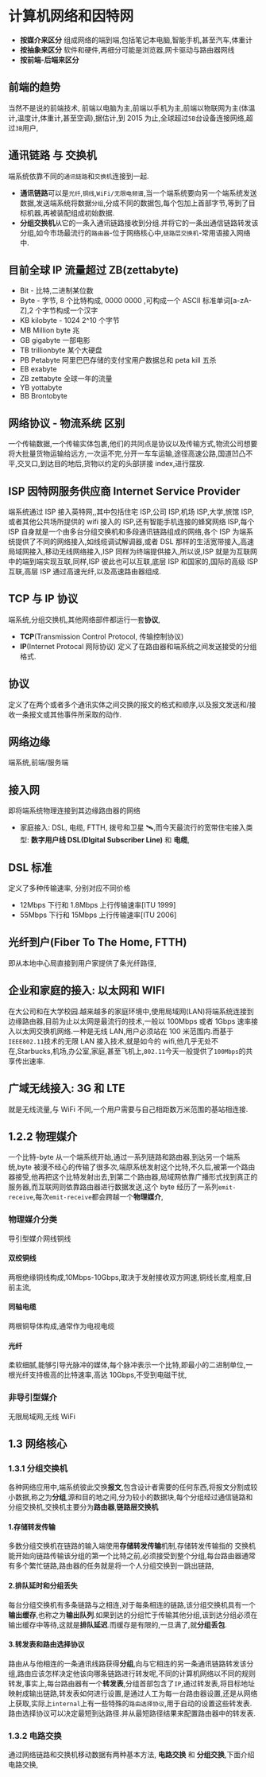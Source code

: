 # 计算机网络和因特网

- **按媒介来区分**
  组成网络的端到端,包括笔记本电脑,智能手机,甚至汽车,体重计
- **按抽象来区分**
  软件和硬件,再细分可能是浏览器,网卡驱动与路由器网线
- **按前端-后端来区分**

## 前端的趋势

当然不是说的前端技术, 前端以电脑为主,前端以手机为主,前端以物联网为主(体温计,温度计,体重计,甚至空调),据估计,到 2015 为止,全球超过`5B`台设备连接网络,超过`3B`用户,

## 通讯链路 与 交换机

端系统依靠不同的`通讯链路`和`交换机`连接到一起.

- **通讯链路**可以是`光纤`,`铜线`,`WiFi/无限电频谱`,当一个端系统要向另一个端系统发送数据,发送端系统将数据`分组`,分成不同的数据包,每个包加上首部字节,等到了目标机器,再被装配组成初始数据.
- **分组交换机**从它的一条入通讯链路接收到分组.并将它的一条出通信链路转发该分组,如今市场最流行的`路由器`-位于网络核心中,`链路层交换机`-常用语接入网络中.

## 目前全球 IP 流量超过 ZB(zettabyte)

- Bit - 比特,二进制某位数
- Byte - 字节, 8 个比特构成, 0000 0000 ,可构成一个 ASCII 标准单词[a-zA-Z],2 个字节构成一个汉字
- KB kilobyte - 1024 2^10 个字节
- MB Million byte 兆
- GB gigabyte 一部电影
- TB trillionbyte 某个大硬盘
- PB Petabyte 阿里巴巴存储的支付宝用户数据总和 peta kill 五杀
- EB exabyte
- ZB zettabyte 全球一年的流量
- YB yottabyte
- BB Brontobyte

## 网络协议 - 物流系统 区别

一个传输数据,一个传输实体包裹,他们的共同点是协议以及传输方式,物流公司想要将大批量货物运输给远方,一次运不完,分开一车车运输,途径高速公路,国道凹凸不平,交叉口,到达目的地后,货物以约定的头部拼接 index,进行摆放.

## ISP 因特网服务供应商 Internet Service Provider

端系统通过 ISP 接入英特网,,其中包括住宅 ISP,公司 ISP,机场 ISP,大学,旅馆 ISP,或者其他公共场所提供的 wifi 接入的 ISP,还有智能手机连接的蜂窝网络 ISP,每个 ISP 自身就是一个由多台分组交换机和多段通讯链路组成的网络,各个 ISP 为端系统提供了不同的网络接入,如线缆调试解调器,或者 DSL 那样的生活宽带接入,高速局域网接入,移动无线网络接入,ISP 同样为终端提供接入,所以说,ISP 就是为互联网中的端到端实现互联,同样,ISP 彼此也可以互联,底层 ISP 和国家的,国际的高级 ISP 互联,高层 ISP 通过高速光纤,以及高速路由器组成.

## TCP 与 IP 协议

端系统,分组交换机,其他网络部件都运行一套**协议**,

- **TCP**(Transmission Control Protocol, 传输控制协议)
- **IP**(Internet Protocal 网际协议) 定义了在路由器和端系统之间发送接受的分组格式.

## 协议

定义了在两个或者多个通讯实体之间交换的报文的格式和顺序,以及报文发送和/接收一条报文或其他事件所采取的动作.

## 网络边缘

端系统,前端/服务端

## 接入网

即将端系统物理连接到其边缘路由器的网络

- 家庭接入: DSL, 电缆, FTTH, 拨号和卫星 🛰,而今天最流行的宽带住宅接入类型: **数字用户线 DSL(DIgital Subscriber Line)** 和 **电缆**,

## DSL 标准

定义了多种传输速率, 分别对应不同价格

- 12Mbps 下行和 1.8Mbps 上行传输速率[ITU 1999]
- 55Mbps 下行和 15Mbps 上行传输速率[ITU 2006]

## 光纤到户(Fiber To The Home, FTTH)

即从本地中心局直接到用户家提供了条光纤路径,

## 企业和家庭的接入: 以太网和 WIFI

在大公司和在大学校园.越来越多的家庭环境中,使用局域网(LAN)将端系统连接到边缘路由器,目前为止以太网是最流行的技术,一般以 100Mbps 或者 1Gbps 速率接入以太网交换机网络.一种是无线 LAN,用户必须站在 100 米范围内.而基于`IEEE802.11`技术的无限 LAN 接入技术,就是如今的 wifi,他几乎无处不在,Starbucks,机场,办公室,家庭,甚至飞机上,`802.11`今天一般提供了`100Mbps`的共享传出速率.

## 广域无线接入: 3G 和 LTE

就是无线流量,与 WiFi 不同,一个用户需要与自己相距数万米范围的基站相连接.

## 1.2.2 物理媒介

一个比特-byte 从一个端系统开始,通过一系列链路和路由器,到达另一个端系统,byte 被漫不经心的传输了很多次,端原系统发射这个比特,不久后,被第一个路由器接受,他再把这个比特发射出去,到第二个路由器,局域网依靠广播形式找到真正的服务器,而互联网则依靠路由器进行数据发送,这个 byte 经历了一系列`emit-receive`,每次`emit-receive`都会跨越一个**物理媒介**,

### 物理媒介分类

导引型媒介网线铜线

#### 双绞铜线

两根绝缘铜线构成,10Mbps-10Gbps,取决于发射接收双方网速,铜线长度,粗度,目前主流,

#### 同轴电缆

两根铜导体构成,通常作为电视电缆

#### 光纤

柔软细腻,能够引导光脉冲的媒体,每个脉冲表示一个比特,即最小的二进制单位,一根光纤支持极高的比特速率,高达 10Gbps,不受到电磁干扰,

### 非导引型媒介

无限局域网,无线 WiFi

## 1.3 网络核心

### 1.3.1 分组交换机

各种网络应用中,端系统彼此交换**报文**,包含设计者需要的任何东西,将报文分割成较小数据,称之为**分组**,源和目的地之间,分为较小的数据块,每个分组经过通信链路和分组交换机,交换机主要分为**路由器**,**链路层交换机**

#### 1.存储转发传输

多数分组交换机在链路的输入端使用**存储转发传输**机制,存储转发传输指的 交换机能开始向链路传输该分组的第一个比特之前,必须接受到整个分组,每台路由器通常有多个繁忙链路,路由器的任务就是将一个人分组交换到一跳出链路,

#### 2.排队延时和分组丢失

每台分组交换机有多条链路与之相连,对于每条相连的链路,该分组交换机具有一个**输出缓存**,也称之为**输出队列**.如果到达的分组忙于传输其他分组,该到达分组必须在输出缓存中等待,这就是**排队延迟**.而缓存是有限的,一旦满了,就**分组丢包**.

#### 3.转发表和路由选择协议

路由从与他相连的一条通讯线路获得**分组**,向与它相连的另一条通讯链路转发该分组,路由应该怎样决定他该向哪条链路进行转发呢,不同的计算机网络以不同的规则转发,事实上,每台路由器有一个**转发表**,分组首部包含了`IP`,通过转发表,将目标地址映射成输出链路,转发表如何进行设置,是通过人工为每一台路由器设置,还是从网络上获取,实际上`internal`上有一些特殊的`路由选择协议`,用于自动的设置这些转发表.路由选择协议可以决定最短到达路径.并从最短路径结果来配置路由器中的转发表.

### 1.3.2 电路交换

通过网络链路和交换机移动数据有两种基本方法, **电路交换** 和 **分组交换**,下面介绍电路交换,
